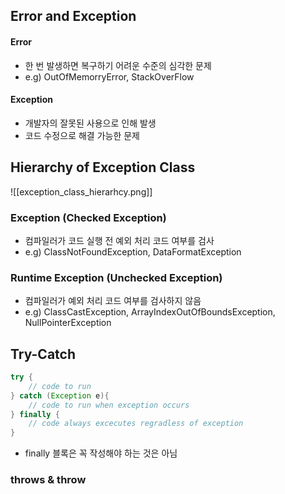 ## Error and Exception
#### Error
- 한 번 발생하면 복구하기 어려운 수준의 심각한 문제
- e.g) OutOfMemorryError, StackOverFlow
#### Exception
- 개발자의 잘못된 사용으로 인해 발생
- 코드 수정으로 해결 가능한 문제

## Hierarchy of Exception Class
![[exception_class_hierarhcy.png]]
### Exception (Checked Exception)
- 컴파일러가 코드 실행 전 예외 처리 코드 여부를 검사 
- e.g) ClassNotFoundException, DataFormatException
### Runtime Exception (Unchecked Exception)
- 컴파일러가 예외 처리 코드 여부를 검사하지 않음 
- e.g) ClassCastException, ArrayIndexOutOfBoundsException, NullPointerException
## Try-Catch
```java
try {
	// code to run
} catch (Exception e){
	// code to run when exception occurs
} finally {
	// code always excecutes regradless of exception
}
```
- finally 블록은 꼭 작성해야 하는 것은 아님

### throws & throw

